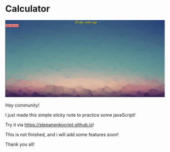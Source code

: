 # Calculator

![](sticky-note.gif)


Hey community!

I just made this simple sticky note to practice some javaScript!

Try it via https://stepanenkocript.github.io!

This is not finished, and i will add some features soon!

Thank you all!
